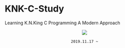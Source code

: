 
# KNK-C-Study

Learning K.N.King C Programming A Modern Approach

<div align=center>

![](http://t0.gstatic.com/images?q=tbn:ANd9GcTcX4-iSrfGmF7xhQOeoFW0_HcfOy__NoK1awEpcbewwzQeppLo)

   `2019.11.17 ~`

</div>



